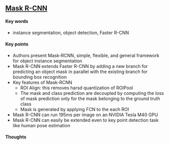 ## [Mask R-CNN](https://arxiv.org/abs/1703.06870)

#### Key words
- instance segmentation, object detection, Faster R-CNN

#### Key points
- Authors present Mask-RCNN, simple, flexible, and general framework for object instance segmentation
- Mask R-CNN extends Faster R-CNN by adding a new branch for predicting an object mask in parallel with the existing branch for bounding box recognition
- Key features of Mask-RCNN
	- ROI Align: this removes harsd quantization of ROIPool
	- The mask and class prediction are decoupled by computing the loss of mask prediction only for the mask belonging to the ground truth class
	- Mask is generated by applying FCN to the each ROI
- Mask R-CNN can run 195ms per image on an NVIDIA Tesla M40 GPU
- Mask R-CNN can easily be extended even to key point detection task like human pose estimation

#### Thoughts
